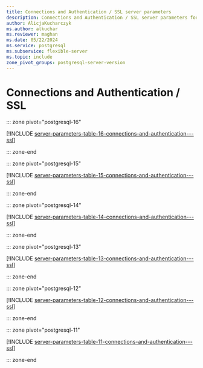 ```yaml
---
title: Connections and Authentication / SSL server parameters
description: Connections and Authentication / SSL server parameters for Azure Database for PostgreSQL - Flexible Server.
author: AlicjaKucharczyk
ms.author: alkuchar
ms.reviewer: maghan
ms.date: 05/22/2024
ms.service: postgresql
ms.subservice: flexible-server
ms.topic: include
zone_pivot_groups: postgresql-server-version
---
```

# Connections and Authentication / SSL


::: zone pivot="postgresql-16"

[!INCLUDE [server-parameters-table-16-connections-and-authentication---ssl](./includes/server-parameters-table-16-connections-and-authentication---ssl.md)]

::: zone-end


::: zone pivot="postgresql-15"

[!INCLUDE [server-parameters-table-15-connections-and-authentication---ssl](./includes/server-parameters-table-15-connections-and-authentication---ssl.md)]

::: zone-end


::: zone pivot="postgresql-14"

[!INCLUDE [server-parameters-table-14-connections-and-authentication---ssl](./includes/server-parameters-table-14-connections-and-authentication---ssl.md)]

::: zone-end


::: zone pivot="postgresql-13"

[!INCLUDE [server-parameters-table-13-connections-and-authentication---ssl](./includes/server-parameters-table-13-connections-and-authentication---ssl.md)]

::: zone-end


::: zone pivot="postgresql-12"

[!INCLUDE [server-parameters-table-12-connections-and-authentication---ssl](./includes/server-parameters-table-12-connections-and-authentication---ssl.md)]

::: zone-end


::: zone pivot="postgresql-11"

[!INCLUDE [server-parameters-table-11-connections-and-authentication---ssl](./includes/server-parameters-table-11-connections-and-authentication---ssl.md)]

::: zone-end


